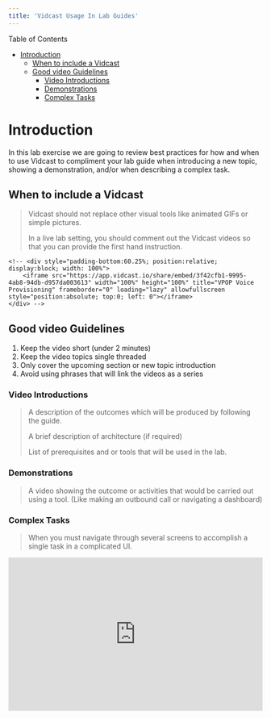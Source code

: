 ```yaml
---
title: 'Vidcast Usage In Lab Guides'
---
```


Table of Contents
- [Introduction](#introduction)
  - [When to include a Vidcast](#when-to-include-a-vidcast)
  - [Good video Guidelines](#good-video-guidelines)
    - [Video Introductions](#video-introductions)
    - [Demonstrations](#demonstrations)
    - [Complex Tasks](#complex-tasks)

# Introduction

In this lab exercise we are going to review best practices for how and when to use Vidcast to compliment your lab guide when introducing a new topic, showing a demonstration, and/or when describing a complex task.  

## When to include a Vidcast
> Vidcast should not replace other visual tools like animated GIFs or simple pictures.
>
> In a live lab setting, you should comment out the Vidcast videos so that you can provide the first hand instruction.  

``` 
<!-- <div style="padding-bottom:60.25%; position:relative; display:block; width: 100%">
	<iframe src="https://app.vidcast.io/share/embed/3f42cfb1-9995-4ab8-94db-d957da003613" width="100%" height="100%" title="VPOP Voice Provisioning" frameborder="0" loading="lazy" allowfullscreen style="position:absolute; top:0; left: 0"></iframe>
</div> --> 
```
> 

## Good video Guidelines
1. Keep the video short (under 2 minutes)
2. Keep the video topics single threaded 
3. Only cover the upcoming section or new topic introduction
4. Avoid using phrases that will link the videos as a series

### Video Introductions
> A description of the outcomes which will be produced by following the guide.
> 
> A brief description of architecture (if required)
>
> List of prerequisites and or tools that will be used in the lab.


### Demonstrations
> A video showing the outcome or activities that would be carried out using a tool. (Like making an outbound call or navigating a dashboard)


### Complex Tasks
> When you must navigate through several screens to accomplish a single task in a complicated UI.
>
<div style="padding-bottom:60.25%; position:relative; display:block; width: 100%">
	<iframe src="https://app.vidcast.io/share/embed/3f42cfb1-9995-4ab8-94db-d957da003613" width="100%" height="100%" title="VPOP Voice Provisioning" frameborder="0" loading="lazy" allowfullscreen style="position:absolute; top:0; left: 0"></iframe>
</div>


